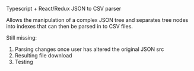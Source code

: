 Typescript + React/Redux JSON to CSV parser

Allows the manipulation of a complex JSON tree and separates tree nodes into indexes that can then be parsed in to CSV files. 

Still missing:
1. Parsing changes once user has altered the original JSON src
2. Resulting file download
3. Testing

